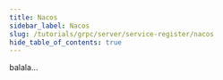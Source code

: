 ```yaml
---
title: Nacos
sidebar_label: Nacos
slug: /tutorials/grpc/server/service-register/nacos
hide_table_of_contents: true
---
```

balala...